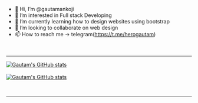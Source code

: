   - 👋 Hi, I’m @gautamankoji
- 👀 I’m interested in Full stack Developing 
- 🌱 I’m currently learning how to design websites using bootstrap
- 💞️ I’m looking to collaborate on web design
- 📫 How to reach me -> telegram(https://t.me/herogautam)

<br>
<hr>

[![Gautam's GitHub stats](https://github-readme-stats.vercel.app/api?username=gautamankoji&hide=reviews,discussions_started,discussions_answered,prs_merged,prs_merged_percentage&show_icons=true&theme=transparent)](https://github.com/gautamankoji/github-readme-stats)
<br>
<br>
[![Gautam's GitHub stats](https://github-readme-stats.vercel.app/api?username=gautamankoji&show_icons=true&theme=vue-dark)](https://github.com/gautamankoji/github-readme-stats)


<br>
<hr>



<!---
gautamankoji/gautamankoji is a ✨ special ✨ repository because its `README.md` (this file) appears on your GitHub profile.
You can click the Preview link to take a look at your changes.

&show=reviews,discussions_started,discussions_answered,prs_merged,prs_merged_percentage
--->
